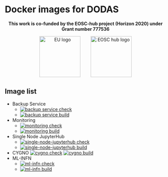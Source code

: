 # Docker images for DODAS

<p align='center'>
  <b>This work is co-funded by the EOSC-hub project (Horizon 2020) under Grant number 777536</b>
</p>
<p align='center'>
    <img height="128px" width="auto" alt="EU logo" src="https://github.com/DODAS-TS/dodas-templates/raw/master/docs/img/eu-logo.jpeg" />
    <span>&nbsp;&nbsp;&nbsp;&nbsp;&nbsp;&nbsp;</span>
    <img height="128px" width="auto" alt="EOSC hub logo" src="https://github.com/DODAS-TS/dodas-templates/raw/master/docs/img/eosc-hub-web.png" />
</p>

## Image list

- Backup Service
  - [![backup service check](https://github.com/DODAS-TS/dodas-docker-images/actions/workflows/backup-service-check.yaml/badge.svg)](https://github.com/DODAS-TS/dodas-docker-images/actions/workflows/backup-service-check.yaml)
  - [![backup service build](https://github.com/DODAS-TS/dodas-docker-images/actions/workflows/backup-service-build.yaml/badge.svg)](https://github.com/DODAS-TS/dodas-docker-images/actions/workflows/backup-service-build.yaml)
- Monitoring 
  - [![monitoring check](https://github.com/DODAS-TS/dodas-docker-images/actions/workflows/monitoring-check.yaml/badge.svg)](https://github.com/DODAS-TS/dodas-docker-images/actions/workflows/monitoring-check.yaml)
  - [![monitoring build](https://github.com/DODAS-TS/dodas-docker-images/actions/workflows/monitoring-build.yaml/badge.svg)](https://github.com/DODAS-TS/dodas-docker-images/actions/workflows/monitoring-build.yaml)
- Single Node JupyterHub
  - [![single-node-jupyterhub check](https://github.com/DODAS-TS/dodas-docker-images/actions/workflows/single-node-jupyterhub-check.yaml/badge.svg)](https://github.com/DODAS-TS/dodas-docker-images/actions/workflows/single-node-jupyterhub-check.yaml)
  - [![single-node-jupyterhub build](https://github.com/DODAS-TS/dodas-docker-images/actions/workflows/single-node-jupyterhub-build.yaml/badge.svg)](https://github.com/DODAS-TS/dodas-docker-images/actions/workflows/single-node-jupyterhub-build.yaml)
- CYGNO
  [![cygno check](https://github.com/DODAS-TS/dodas-docker-images/actions/workflows/cygno-check.yaml/badge.svg)](https://github.com/DODAS-TS/dodas-docker-images/actions/workflows/cygno-check.yaml)
  [![cygno build](https://github.com/DODAS-TS/dodas-docker-images/actions/workflows/cygno-build.yaml/badge.svg)](https://github.com/DODAS-TS/dodas-docker-images/actions/workflows/cygno-build.yaml)
- ML-INFN
  - [![ml-infn check](https://github.com/DODAS-TS/dodas-docker-images/actions/workflows/ml-infn-check.yaml/badge.svg)](https://github.com/DODAS-TS/dodas-docker-images/actions/workflows/ml-infn-check.yaml)
  - [![ml-infn build](https://github.com/DODAS-TS/dodas-docker-images/actions/workflows/ml-infn-build.yaml/badge.svg)](https://github.com/DODAS-TS/dodas-docker-images/actions/workflows/ml-infn-build.yaml)
